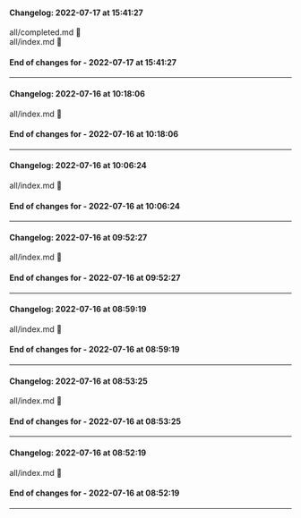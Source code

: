 #### Changelog: 2022-07-17 at 15:41:27  
  
all/completed.md      🚀  
all/index.md      🚀  
  
#### End of changes for  - 2022-07-17 at 15:41:27  
  
----  
  
#### Changelog: 2022-07-16 at 10:18:06  
  
all/index.md      🚀  
  
#### End of changes for  - 2022-07-16 at 10:18:06  
  
----  
  
#### Changelog: 2022-07-16 at 10:06:24  
  
all/index.md      🚀  
  
#### End of changes for  - 2022-07-16 at 10:06:24  
  
----  
  
#### Changelog: 2022-07-16 at 09:52:27  
  
all/index.md      🚀  
  
#### End of changes for  - 2022-07-16 at 09:52:27  
  
----  
  
#### Changelog: 2022-07-16 at 08:59:19  
  
all/index.md 🚀   
  
#### End of changes for  - 2022-07-16 at 08:59:19  
----  
  
  
#### Changelog: 2022-07-16 at 08:53:25  
  
all/index.md 🚀   
  
#### End of changes for  - 2022-07-16 at 08:53:25  
----  
  
  
#### Changelog: 2022-07-16 at 08:52:19  
  
all/index.md 🚀   
  
#### End of changes for  - 2022-07-16 at 08:52:19  
----  
  
  
